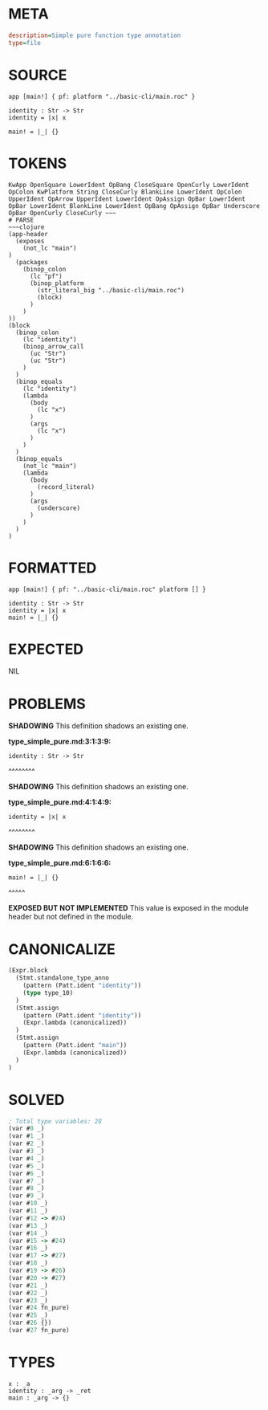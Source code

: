 # META
~~~ini
description=Simple pure function type annotation
type=file
~~~
# SOURCE
~~~roc
app [main!] { pf: platform "../basic-cli/main.roc" }

identity : Str -> Str
identity = |x| x

main! = |_| {}
~~~
# TOKENS
~~~text
KwApp OpenSquare LowerIdent OpBang CloseSquare OpenCurly LowerIdent OpColon KwPlatform String CloseCurly BlankLine LowerIdent OpColon UpperIdent OpArrow UpperIdent LowerIdent OpAssign OpBar LowerIdent OpBar LowerIdent BlankLine LowerIdent OpBang OpAssign OpBar Underscore OpBar OpenCurly CloseCurly ~~~
# PARSE
~~~clojure
(app-header
  (exposes
    (not_lc "main")
)
  (packages
    (binop_colon
      (lc "pf")
      (binop_platform
        (str_literal_big "../basic-cli/main.roc")
        (block)
      )
    )
))
(block
  (binop_colon
    (lc "identity")
    (binop_arrow_call
      (uc "Str")
      (uc "Str")
    )
  )
  (binop_equals
    (lc "identity")
    (lambda
      (body
        (lc "x")
      )
      (args
        (lc "x")
      )
    )
  )
  (binop_equals
    (not_lc "main")
    (lambda
      (body
        (record_literal)
      )
      (args
        (underscore)
      )
    )
  )
)
~~~
# FORMATTED
~~~roc
app [main!] { pf: "../basic-cli/main.roc" platform [] }

identity : Str -> Str
identity = |x| x
main! = |_| {}
~~~
# EXPECTED
NIL
# PROBLEMS
**SHADOWING**
This definition shadows an existing one.

**type_simple_pure.md:3:1:3:9:**
```roc
identity : Str -> Str
```
^^^^^^^^


**SHADOWING**
This definition shadows an existing one.

**type_simple_pure.md:4:1:4:9:**
```roc
identity = |x| x
```
^^^^^^^^


**SHADOWING**
This definition shadows an existing one.

**type_simple_pure.md:6:1:6:6:**
```roc
main! = |_| {}
```
^^^^^


**EXPOSED BUT NOT IMPLEMENTED**
This value is exposed in the module header but not defined in the module.



# CANONICALIZE
~~~clojure
(Expr.block
  (Stmt.standalone_type_anno
    (pattern (Patt.ident "identity"))
    (type type_10)
  )
  (Stmt.assign
    (pattern (Patt.ident "identity"))
    (Expr.lambda (canonicalized))
  )
  (Stmt.assign
    (pattern (Patt.ident "main"))
    (Expr.lambda (canonicalized))
  )
)
~~~
# SOLVED
~~~clojure
; Total type variables: 28
(var #0 _)
(var #1 _)
(var #2 _)
(var #3 _)
(var #4 _)
(var #5 _)
(var #6 _)
(var #7 _)
(var #8 _)
(var #9 _)
(var #10 _)
(var #11 _)
(var #12 -> #24)
(var #13 _)
(var #14 _)
(var #15 -> #24)
(var #16 _)
(var #17 -> #27)
(var #18 _)
(var #19 -> #26)
(var #20 -> #27)
(var #21 _)
(var #22 _)
(var #23 _)
(var #24 fn_pure)
(var #25 _)
(var #26 {})
(var #27 fn_pure)
~~~
# TYPES
~~~roc
x : _a
identity : _arg -> _ret
main : _arg -> {}
~~~

